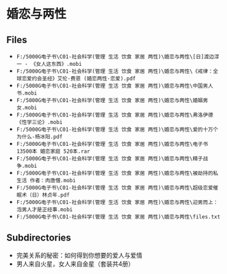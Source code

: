 # 婚恋与两性

## Files

- `F:/5000G电子书\C01-社会科学(管理 生活 饮食 家居 两性)\婚恋与两性\[日]渡边淳一 - 《女人这东西》.mobi`
- `F:/5000G电子书\C01-社会科学(管理 生活 饮食 家居 两性)\婚恋与两性\《戒律：全球恋爱约会圣经》艾伦·费恩 (婚恋两性·恋爱).pdf`
- `F:/5000G电子书\C01-社会科学(管理 生活 饮食 家居 两性)\婚恋与两性\中国男人书.mobi`
- `F:/5000G电子书\C01-社会科学(管理 生活 饮食 家居 两性)\婚恋与两性\婚姻男女.mobi`
- `F:/5000G电子书\C01-社会科学(管理 生活 饮食 家居 两性)\婚恋与两性\弗洛伊德《性学三论》.mobi`
- `F:/5000G电子书\C01-社会科学(管理 生活 饮食 家居 两性)\婚恋与两性\爱的十万个为什么-杨冰阳.pdf`
- `F:/5000G电子书\C01-社会科学(管理 生活 饮食 家居 两性)\婚恋与两性\电子书13500本 婚恋家庭 520本.rar`
- `F:/5000G电子书\C01-社会科学(管理 生活 饮食 家居 两性)\婚恋与两性\精子战争.mobi`
- `F:/5000G电子书\C01-社会科学(管理 生活 饮食 家居 两性)\婚恋与两性\被劫持的私生活 作者：肉唐僧.mobi`
- `F:/5000G电子书\C01-社会科学(管理 生活 饮食 家居 两性)\婚恋与两性\超级恋爱催眠术（日）林贞年.pdf`
- `F:/5000G电子书\C01-社会科学(管理 生活 饮食 家居 两性)\婚恋与两性\迎男而上：泡男人才是正经事.mobi`
- `F:/5000G电子书\C01-社会科学(管理 生活 饮食 家居 两性)\婚恋与两性\files.txt`

## Subdirectories

- 完美关系的秘密：如何得到你想要的爱人与爱情
- 男人来自火星，女人来自金星（套装共4册）
